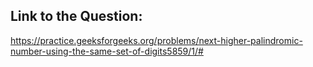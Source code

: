 ## Link to the Question:

https://practice.geeksforgeeks.org/problems/next-higher-palindromic-number-using-the-same-set-of-digits5859/1/#
